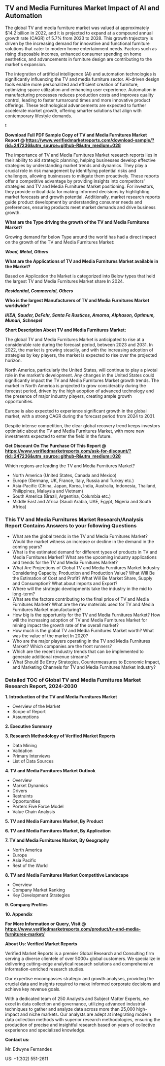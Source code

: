 <h2>TV and Media Furnitures Market Impact of AI and Automation</h2><p>The global TV and media furniture market was valued at approximately $14.2 billion in 2022, and it is projected to expand at a compound annual growth rate (CAGR) of 5.7% from 2023 to 2028. This growth trajectory is driven by the increasing demand for innovative and functional furniture solutions that cater to modern home entertainment needs. Factors such as rising disposable incomes, enhanced consumer spending on home aesthetics, and advancements in furniture design are contributing to the market's expansion.</p><p>The integration of artificial intelligence (AI) and automation technologies is significantly influencing the TV and media furniture sector. AI-driven design tools enable more personalized and efficient creation of furniture, optimizing space utilization and enhancing user experience. Automation in manufacturing processes reduces production costs and improves quality control, leading to faster turnaround times and more innovative product offerings. These technological advancements are expected to further accelerate market growth, offering smarter solutions that align with contemporary lifestyle demands.</p>t</p><p id="" class=""><strong>Download Full PDF Sample Copy of TV and Media Furnitures Market Report @ <a href="https://www.verifiedmarketreports.com/download-sample/?rid=247236&utm_source=github-R&utm_medium=028" target="_blank">https://www.verifiedmarketreports.com/download-sample/?rid=247236&utm_source=github-R&utm_medium=028</a></strong></p><p>The importance of&nbsp;TV and Media Furnitures Market research reports lies in their ability to aid strategic planning, helping businesses develop effective strategies by understanding market trends and dynamics. They play a crucial role in risk management by identifying potential risks and challenges, allowing businesses to mitigate them proactively. These reports offer a competitive advantage by providing insights into competitors' strategies and TV and Media Furnitures Market positioning. For investors, they provide critical data for making informed decisions by highlighting market forecasts and growth potential. Additionally, market research reports guide product development by understanding consumer needs and preferences, ensuring products meet market demands and drive business growth.</p><p><strong>What are the&nbsp;Type driving the growth of the TV and Media Furnitures Market?</strong></p><p id="" class="">Growing demand for below Type around the world has had a direct impact on the growth of the TV and Media Furnitures Market:</p><em><strong>Wood, Metal, Others</strong></em></p><strong>What are the&nbsp;Applications&nbsp;of TV and Media Furnitures Market available in the Market?</strong></p><p id="" class="">Based on Application the Market is categorized into Below types that held the largest TV and Media Furnitures Market share In 2024.</p><em><strong>Residential, Commercial, Others</strong></em></p><strong>Who is the largest Manufacturers of TV and Media Furnitures Market worldwide?</strong></p><p><em><strong>IKEA, Sauder, DeFehr, Santa Fe Rusticos, Amarna, Alphason, Optimum, Munari, Schnepel</strong></em></p><p id="" class=""><strong>Short Description About TV and Media Furnitures Market:</strong></p><p>The global TV and Media Furnitures Market is anticipated to rise at a considerable rate during the forecast period, between 2023 and 2031. In 2022, the market is growing steadily, and with the increasing adoption of strategies by key players, the market is expected to rise over the projected horizon.</p><p>North America, particularly the United States, will continue to play a pivotal role in the market's development. Any changes in the United States could significantly impact the TV and Media Furnitures Market growth trends. The market in North America is projected to grow considerably during the forecast period, driven by the high adoption of advanced technology and the presence of major industry players, creating ample growth opportunities.</p><p>Europe is also expected to experience significant growth in the global market, with a strong CAGR during the forecast period from 2024 to 2031.</p><p>Despite intense competition, the clear global recovery trend keeps investors optimistic about the TV and Media Furnitures Market, with more new investments expected to enter the field in the future.</p><p id="" class=""><strong>Get Discount On The Purchase Of This Report @ <a href="https://www.verifiedmarketreports.com/ask-for-discount/?rid=247236&utm_source=github-R&utm_medium=028" target="_blank">https://www.verifiedmarketreports.com/ask-for-discount/?rid=247236&utm_source=github-R&utm_medium=028</a></strong></p>Which regions are leading the TV and Media Furnitures Market?</p><ul><li>North America (United States, Canada and Mexico)</li><li>Europe (Germany, UK, France, Italy, Russia and Turkey etc.)</li><li>Asia-Pacific (China, Japan, Korea, India, Australia, Indonesia, Thailand, Philippines, Malaysia and Vietnam)</li><li>South America (Brazil, Argentina, Columbia etc.)</li><li>Middle East and Africa (Saudi Arabia, UAE, Egypt, Nigeria and South Africa)</li></ul><h3 id="" class="">This TV and Media Furnitures Market Research/Analysis Report Contains Answers to your following Questions</h3><ul><li>What are the global trends in the TV and Media Furnitures Market? Would the market witness an increase or decline in the demand in the coming years?</li><li>What is the estimated demand for different types of products in TV and Media Furnitures Market? What are the upcoming industry applications and trends for the TV and Media Furnitures Market?</li><li>What Are Projections of Global TV and Media Furnitures Market Industry Considering Capacity, Production and Production Value? What Will Be the Estimation of Cost and Profit? What Will Be Market Share, Supply and Consumption? What about imports and Export?</li><li>Where will the strategic developments take the industry in the mid to long-term?</li><li>What are the factors contributing to the final price of TV and Media Furnitures Market? What are the raw materials used for TV and Media Furnitures Market manufacturing?</li><li>How big is the opportunity for the TV and Media Furnitures Market? How will the increasing adoption of TV and Media Furnitures Market for mining impact the growth rate of the overall market?</li><li>How much is the global TV and Media Furnitures Market worth? What was the value of the market In 2020?</li><li>Who are the major players operating in the TV and Media Furnitures Market? Which companies are the front runners?</li><li>Which are the recent industry trends that can be implemented to generate additional revenue streams?</li><li>What Should Be Entry Strategies, Countermeasures to Economic Impact, and Marketing Channels for TV and Media Furnitures Market Industry?</li></ul><h3 id="" class="">Detailed TOC of Global TV and Media Furnitures Market Research Report, 2024-2030</h3><p id="" class=""><strong>1. Introduction of the TV and Media Furnitures Market</strong></p><ul><li>Overview of the Market</li><li>Scope of Report</li><li>Assumptions</li></ul><p id="" class=""><strong>2. Executive Summary</strong></p><p id="" class=""><strong>3. Research Methodology of Verified Market Reports</strong></p><ul><li>Data Mining</li><li>Validation</li><li>Primary Interviews</li><li>List of Data Sources</li></ul><p id="" class=""><strong>4. TV and Media Furnitures Market Outlook</strong></p><ul><li>Overview</li><li>Market Dynamics</li><li>Drivers</li><li>Restraints</li><li>Opportunities</li><li>Porters Five Force Model</li><li>Value Chain Analysis</li></ul><p id="" class=""><strong>5. TV and Media Furnitures Market, By Product</strong></p><p id="" class=""><strong>6. TV and Media Furnitures Market, By Application</strong></p><p id="" class=""><strong>7. TV and Media Furnitures Market, By Geography</strong></p><ul><li>North America</li><li>Europe</li><li>Asia Pacific</li><li>Rest of the World</li></ul><p id="" class=""><strong>8. TV and Media Furnitures Market Competitive Landscape</strong></p><ul><li>Overview</li><li>Company Market Ranking</li><li>Key Development Strategies</li></ul><p id="" class=""><strong>9. Company Profiles</strong></p><p id="" class=""><strong>10. Appendix</strong></p><p id="" class=""><strong>For More Information or Query, Visit @ <a href="https://www.verifiedmarketreports.com/product/tv-and-media-furnitures-market/" target="_blank">https://www.verifiedmarketreports.com/product/tv-and-media-furnitures-market/</a></strong></p><p id="" class=""><strong>About Us: Verified Market Reports</strong></p><p id="" class="">Verified Market Reports is a premier Global Research and Consulting firm serving a diverse clientele of over 5000+ global customers. We specialize in delivering cutting-edge analytical research solutions and comprehensive information-enriched research studies.</p><p id="" class="">Our expertise encompasses strategic and growth analyses, providing the crucial data and insights required to make informed corporate decisions and achieve key revenue goals.</p><p id="" class="">With a dedicated team of 250 Analysts and Subject Matter Experts, we excel in data collection and governance, utilizing advanced industrial techniques to gather and analyze data across more than 25,000 high-impact and niche markets. Our analysts are adept at integrating modern data collection methods with superior research methodologies, ensuring the production of precise and insightful research based on years of collective experience and specialized knowledge.</p><p id="" class=""><strong>Contact us:</strong></p><p id="" class="">Mr. Edwyne Fernandes</p><p id="" class="">US: +1(302) 551-2611</p>